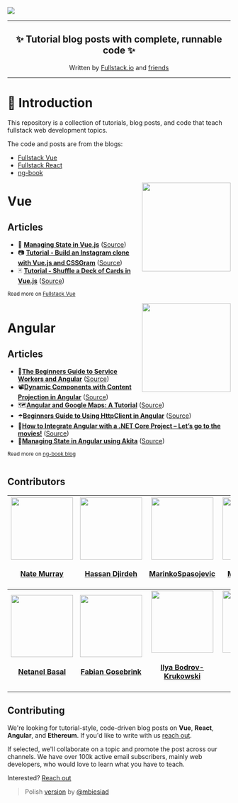 ![](doc/img/awesome-fullstack-tutorials-header.png)

<hr />
<h2 align="center">
  ✨ Tutorial blog posts with <b>complete, runnable code</b> ✨
</h2>
<p align="center">
Written by <a href="https://fullstack.io">Fullstack.io</a> and <a href="#contributors">friends</a>
</p>
<hr />

# 🚀 Introduction

This repository is a collection of tutorials, blog posts, and code that teach fullstack web development topics.

The code and posts are from the blogs:

* [Fullstack Vue](https://medium.com/fullstackio/)
* [Fullstack React](https://fullstackreact.com/)
* [ng-book](https://blog.ng-book.com)

<img src="doc/img/vue.png" align="right" width="200"/>

# Vue

## Articles

* 💠 <strong><a href="https://medium.com/fullstackio/managing-state-in-vue-js-23a0352b1c87" target="_blank">Managing State in Vue.js</a></strong> ([Source](./vue/managing_state_01/))
* 📷 <strong><a href="https://medium.com/fullstackio/tutorial-build-an-instagram-clone-with-vue-js-and-cssgram-24a9f3de0408" target="_blank">Tutorial - Build an Instagram clone with Vue.js and CSSGram</a></strong> ([Source](./vue/instagram_clone_02/))
* 🃏 <strong><a href="https://medium.com/fullstackio/tutorial-shuffle-a-deck-of-cards-in-vue-js-b65da4c59b1" target="_blank">Tutorial - Shuffle a Deck of Cards in Vue.js</a></strong> ([Source](./vue/deck_of_cards_03//))

<sub>Read more on <a href="https://www.fullstack.io/vue/" target="_blank">Fullstack Vue</a></sub>

<div style="clear:both"></div>

<img src="doc/img/angular.png" align="right" width="200"/>

# Angular

## Articles

* 👷<strong><a href="https://blog.ng-book.com/service-workers-and-angular/" target="_blank">The Beginners Guide to Service Workers and Angular</a></strong> ([Source](./angular/service-workers/))
* 📽<strong><a href="https://blog.ng-book.com/dynamic-components-with-content-projection-in-angular/" target="_blank">Dynamic Components with Content Projection in Angular</a></strong> ([Source](./angular/dynamic-components-with-content-projection/))
* 🗺<strong><a href="https://http://blog.ng-book.com/angular-and-google-maps-a-tutorial/" target="_blank">Angular and Google Maps: A Tutorial</a></strong> ([Source](./angular/google-maps-and-angular/))
* ☂️<strong><a href="https://blog.ng-book.com/beginners-guide-to-using-httpclient-in-angular/" target="_blank">Beginners Guide to Using HttpClient in Angular</a></strong> ([Source](./angular/http-client/))
* 🎥<strong><a href="https://blog.ng-book.com/how-to-integrate-angular-with-a-net-core-project-lets-go-to-the-movies/" target="_blank">How to Integrate Angular with a .NET Core Project – Let’s go to the movies!</a></strong> ([Source](./angular/angular-dotnetcore-integration/))
* 🐶<strong><a href="https://http://blog.ng-book.com/managing-state-in-angular-using-akita/" target="_blank">Managing State in Angular using Akita</a></strong> ([Source](./angular/managing-state-in-akita/))

<sub>Read more on <a href="https://blog.ng-book.com" target="_blank">ng-book blog</a></sub>

<div style="clear:both"></div>

## Contributors

<!-- ALL-CONTRIBUTORS-LIST:START - Do not remove or modify this section -->
<!-- prettier-ignore -->
| <a href='https://newline.co'><img src='https://avatars2.githubusercontent.com/u/4318?v=4' width='140px;'/><h4 align='center'><a href='https://newline.co'>Nate Murray</a></h4> | <a href='http://www.hassandjirdeh.com'><img src='https://avatars2.githubusercontent.com/u/12476938?v=4' width='140px;'/><h4 align='center'><a href='http://www.hassandjirdeh.com'>Hassan Djirdeh</a></h4> | <a href='https://github.com/MarinkoSpasojevic'><img src='https://avatars3.githubusercontent.com/u/36244468?v=4' width='140px;'/><h4 align='center'><a href='https://github.com/MarinkoSpasojevic'>MarinkoSpasojevic</a></h4> | <a href='https://github.com/chuckeles'><img src='https://avatars3.githubusercontent.com/u/4700122?v=4' width='140px;'/><h4 align='center'><a href='https://github.com/chuckeles'>Martin Jakubik</a></h4> | <a href='#contributing'><img src='https://raw.githubusercontent.com/fullstackio/awesome-fullstack-tutorials/wip/readme/doc/img/and-you-profile-image.png' width='140px;'/><h4 align='center'><a href='#contributing'>...and you?</a></h4> |
| :---: | :---: | :---: | :---: | :---: |
| <a href='https://www.netbasal.com'><img src='https://avatars1.githubusercontent.com/u/6745730?v=4' width='140px;'/><h4 align='center'><a href='https://www.netbasal.com'>Netanel Basal</a></h4> | <a href='https://offering.solutions/'><img src='https://avatars3.githubusercontent.com/u/11268349?v=4' width='140px;'/><h4 align='center'><a href='https://offering.solutions/'>Fabian Gosebrink</a></h4> | <a href='http://bodrovis.tech'><img src='https://avatars2.githubusercontent.com/u/646942?v=4' width='140px;'/><h4 align='center'><a href='http://bodrovis.tech'>Ilya Bodrov-Krukowski</a></h4> | <a href='https://www.sitepoint.com/author/mwanyoike/'><img src='https://avatars1.githubusercontent.com/u/14043400?v=4' width='140px;'/><h4 align='center'><a href='https://www.sitepoint.com/author/mwanyoike/'>Michael Wanyoike</a></h4> | <a href='http://yomieluwande.me'><img src='https://avatars1.githubusercontent.com/u/9016992?v=4' width='140px;'/><h4 align='center'><a href='http://yomieluwande.me'>Yomi Eluwande</a></h4> |
<!-- ALL-CONTRIBUTORS-LIST:END -->

## Contributing

We're looking for tutorial-style, code-driven blog posts on **Vue**, **React**, **Angular**, and **Ethereum**. If you'd like to write with us [reach out](mailto:nate@fullstack.io).

If selected, we'll collaborate on a topic and promote the post across our channels. We have over 100k active email subscribers, mainly web developers, who would love to learn what you have to teach.

Interested? [Reach out](mailto:nate@fullstack.io)

> Polish [version](https://github.com/mbiesiad/awesome-fullstack-tutorials/tree/pl) by [@mbiesiad](https://github.com/mbiesiad)
